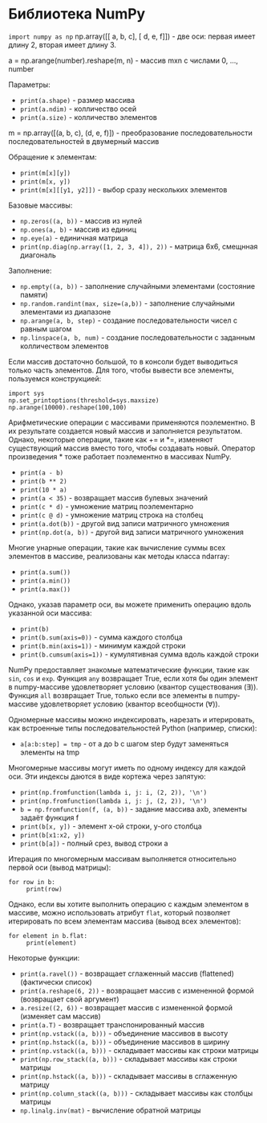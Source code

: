 <h1>Библиотека NumPy</h1>

`import numpy as np`
np.array([[ a, b, c],
          [ d, e, f]]) - две оси: первая имеет длину 2, вторая имеет длину 3.
          
a = np.arange(number).reshape(m, n) - массив mхn с числами 0, ..., number

Параметры:
- `print(a.shape)` - размер массива
- `print(a.ndim)` - колличество осей
- `print(a.size)` - колличество элементов

m = np.array([(a, b, c), (d, e, f)]) - преобразование последовательности последовательностей в двумерный массив

Обращение к элементам:
- `print(m[x][y])`
- `print(m[x, y])`
- `print(m[x][[y1, y2]])` - выбор сразу нескольких элементов

Базовые массивы:
- `np.zeros((a, b))` - массив из нулей
- `np.ones(a, b)` - массив из единиц
- `np.eye(a)` - единичная матрица
- `print(np.diag(np.array([1, 2, 3, 4]), 2))` - матрица 6х6, смещнная диагональ

Заполнение:
- `np.empty((a, b))` - заполнение случайными элементами (состояние памяти)
- `np.random.randint(max, size=(a,b))` - заполнение случайными элементами из диапазоне
- `np.arange(a, b, step)` - создание последовательности чисел с равным шагом
- `np.linspace(a, b, num)` - создание последовательности с заданным колличеством элементов

Если массив достаточно большой, то в консоли будет выводиться только часть элементов. Для того, чтобы вывести все элементы, пользуемся конструкцией:
```
import sys
np.set_printoptions(threshold=sys.maxsize)
np.arange(10000).reshape(100,100)
```

Арифметические операции с массивами применяются поэлементно. В их результате создается новый массив и заполняется результатом. Однако, некоторые операции, такие как += и *=, изменяют существующий массив вместо того, чтобы создавать новый. Оператор произведения * тоже работает поэлементно в массивах NumPy.
- `print(a - b)`
- `print(b ** 2)`
- `print(10 * a)`
- `print(a < 35)` - возвращает массив булевых значений
- `print(c * d)` - умножение матриц поэлементарно
- `print(c @ d)` - умножение матриц строка на столбец
- `print(a.dot(b))` - другой вид записи матричного умножения
- `print(np.dot(a, b))` - другой вид записи матричного умножения

Многие унарные операции, такие как вычисление суммы всех элементов в массиве, реализованы как методы класса ndarray:
- `print(a.sum())`
- `print(a.min())`
- `print(a.max())`

Однако, указав параметр оси, вы можете применить операцию вдоль указанной оси массива:
- `print(b)`
- `print(b.sum(axis=0))` - сумма каждого столбца
- `print(b.min(axis=1))` - минимум каждой строки
- `print(b.cumsum(axis=1))` - кумулятивная сумма вдоль каждой строки

NumPy предоставляет знакомые математические функции, такие как `sin`, `cos` и `exp`.
Функция `any` возвращает True, если хотя бы один элемент в numpy-массиве удовлетворяет условию (квантор существования (∃)).
Функция `all` возвращает True, только если все элементы в numpy-массиве удовлетворяет условию (квантор всеобщности (∀)).

Одномерные массивы можно индексировать, нарезать и итерировать, как встроенные типы последовательностей Python (например, списки):
- `a[a:b:step] = tmp` - от a до b с шагом step будут заменяться элементы на tmp

Многомерные массивы могут иметь по одному индексу для каждой оси. Эти индексы даются в виде кортежа через запятую:
- `print(np.fromfunction(lambda i, j: i, (2, 2)), '\n')`
- `print(np.fromfunction(lambda i, j: j, (2, 2)), '\n')`
- `b = np.fromfunction(f, (a, b))` - задание массива axb, элементы задаёт функция f
- `print(b[x, y])` - элемент x-ой строки, y-ого столбца
- `print(b[x1:x2, y])`
- `print(b[a])` - полный срез, вывод строки a

Итерация по многомерным массивам выполняется относительно первой оси (вывод матрицы):
```
for row in b:
     print(row)
```
Однако, если вы хотите выполнить операцию с каждым элементом в массиве, можно использовать атрибут `flat`, который позволяет итерировать по всем элементам массива (вывод всех элементов):
```
for element in b.flat:
     print(element)
```

Некоторые функции:
- `print(a.ravel())` - возвращает сглаженный массив (flattened) (фактически список)
- `print(a.reshape(6, 2))` - возвращает массив с измененной формой (возвращает свой аргумент)
- `a.resize((2, 6))` - возвращает массив с измененной формой (изменяет сам массив)
- `print(a.T)` - возвращает транспонированный массив
- `print(np.vstack((a, b)))` - объединение массивов в высоту
- `print(np.hstack((a, b)))` - объединение массивов в ширину
- `print(np.vstack((a, b)))` - складывает массивы как строки матрицы
- `print(np.row_stack((a, b)))` - складывает массивы как строки матрицы
- `print(np.hstack((a, b)))` - складывает массивы в сглаженную матрицу
- `print(np.column_stack((a, b)))` - складывает массивы как столбцы матрицы
- `np.linalg.inv(mat)` - вычисление обратной матрицы
